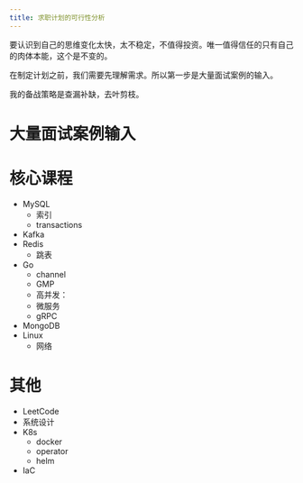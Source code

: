 ```yaml
---
title: 求职计划的可行性分析
---
```


要认识到自己的思维变化太快，太不稳定，不值得投资。唯一值得信任的只有自己的肉体本能，这个是不变的。

在制定计划之前，我们需要先理解需求。所以第一步是大量面试案例的输入。

我的备战策略是查漏补缺，去叶剪枝。

# 大量面试案例输入


# 核心课程

- MySQL
    - 索引
    - transactions
- Kafka
- Redis
    - 跳表
- Go
    - channel
    - GMP
    - 高并发：
    - 微服务
    - gRPC
- MongoDB
- Linux
    - 网络

# 其他

- LeetCode
- 系统设计
- K8s
    - docker
    - operator
    - helm
- IaC